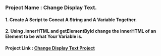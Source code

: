 ### Project Name : Change Display Text.

#### 1. Create A Script to Concat A String and A Variable Together.
#### 2. Using .innerHTML and getElementById change the innerHTML of an Element to be what Your Variable is.

#### Project Link : [Change Display Text Project](https://codepen.io/javascriptstudent/pen/KKzxYYB?editors=1010) 